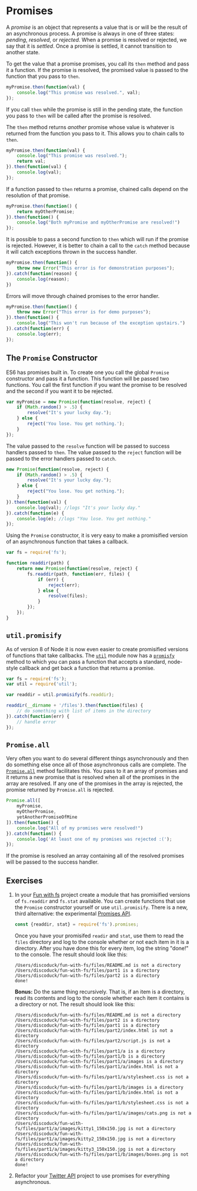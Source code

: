 # Promises

A _promise_ is an object that represents a value that is or will be the result of an asynchronous process. A promise is always in one of three states: _pending_, _resolved_, or _rejected_. When a promise is resolved or rejected, we say that it is _settled_. Once a promise is settled, it cannot transition to another state.

To get the value that a promise promises, you call its `then` method and pass it a function. If the promise is resolved, the promised value is passed to the function that you pass to `then`.

```js
myPromise.then(function(val) {
    console.log("This promise was resolved.", val);
});
```

If you call `then` while the promise is still in the pending state, the function you pass to `then` will be called after the promise is resolved.

The `then` method returns _another_ promise whose value is whatever is returned from the function you pass to it. This allows you to chain calls to `then`.

```js
myPromise.then(function(val) {
    console.log("This promise was resolved.");
    return val;
}).then(function(val) {
    console.log(val);
});
```

If a function passed to `then` returns a promise, chained calls depend on the resolution of that promise.

```js
myPromise.then(function() {
    return myOtherPromise;
}).then(function() {
    console.log("Both myPromise and myOtherPromise are resolved!")
});
```

It is possible to pass a second function to `then` which will run if the promise is rejected. However, it is better to chain a call to the `catch` method because it will catch exceptions thrown in the success handler.

```js
myPromise.then(function() {
    throw new Error("This error is for demonstration purposes");
}).catch(function(reason) {
    console.log(reason);
})
```

Errors will move through chained promises to the error handler.

```js
myPromise.then(function() {
    throw new Error("This error is for demo purposes");
}).then(function() {
    console.log("This won't run because of the exception upstairs.")
}).catch(function(err) {
    console.log(err);
});
```

## The `Promise` Constructor

ES6 has promises built in. To create one you call the global `Promise` constructor and pass it a function. This function will be passed two functions. You call the first function if you want the promise to be resolved and the second if you want it to be rejected.

```js
var myPromise = new Promise(function(resolve, reject) {
    if (Math.random() > .5) {
        resolve("It's your lucky day.");
    } else {
        reject('You lose. You get nothing.');
    }
});
```

The value passed to the `resolve` function will be passed to success handlers passed to `then`. The value passed to the `reject` function will be passed to the error handlers passed to `catch`.

```js
new Promise(function(resolve, reject) {
    if (Math.random() > .5) {
        resolve("It's your lucky day.");
    } else {
        reject("You lose. You get nothing.");
    }
}).then(function(val) {
    console.log(val); //logs "It's your lucky day."
}).catch(function(e) {
    console.log(e); //logs "You lose. You get nothing."
});
```

Using the `Promise` constructor, it is very easy to make a promisified version of an asynchronous function that takes a callback.

```js
var fs = require('fs');

function readdir(path) {
    return new Promise(function(resolve, reject) {
        fs.readdir(path, function(err, files) {
            if (err) {
                reject(err);
            } else {
                resolve(files);
            }
        });
    });
}
```

## `util.promisify`

As of version 8 of Node it is now even easier to create promisified versions of functions that take callbacks. The [`util`](https://nodejs.org/api/util.html) module now has a [`promisfy`](https://nodejs.org/api/util.html#util_util_promisify_original) method to which you can pass a function that accepts a standard, node-style callback and get back a function that returns a promise.

```js
var fs = require('fs');
var util = require('util');

var readdir = util.promisify(fs.readdir);

readdir(__dirname + '/files').then(function(files) {
    // do something with list of items in the directory
}).catch(function(err) {
    // handle error
});
```

## `Promise.all`

Very often you want to do several different things asynchronously and then do something else once all of those asynchronous calls are complete. The <a href="https://developer.mozilla.org/en/docs/Web/JavaScript/Reference/Global_Objects/Promise/all">`Promise.all`</a> method facilitates this. You pass to it an array of promises and it returns a new promise that is resolved when all of the promises in the array are resolved. If any one of the promises in the array is rejected, the promise returned by `Promise.all` is rejected.


```js
Promise.all([
    myPromise,
    myOtherPromise,
    yetAnotherPromiseOfMine
]).then(function() {
    console.log("All of my promises were resolved!")
}).catch(function() {
    console.log('At least one of my promises was rejected :(');
});
```

If the promise is resolved an array containing all of the resolved promises will be passed to the success handler.

## Exercises

1. In your <a href="../wk5_fun_with_fs">Fun with fs</a> project create a module that has promisified versions of `fs.readdir` and `fs.stat` available. You can create functions that use the `Promise` constructor yourself or use `util.promisify`. There is a new, third alternative: the experimental [Promises API](https://nodejs.org/dist/latest-v10.x/docs/api/fs.html#fs_fs_promises_api).

    ```js
    const {readdir, stat} = require('fs').promises;
    ```

    Once you have your promisifed `readir` and `stat`, use them to read the `files` directory and log to the console whether or not each item in it is a directory. After you have done this for every item, log the string "done!" to the console. The result should look like this:

    ```
    /Users/discoduck/fun-with-fs/files/README.md is not a directory
    /Users/discoduck/fun-with-fs/files/part1 is a directory
    /Users/discoduck/fun-with-fs/files/part2 is a directory
    done!
    ```

    **Bonus:** Do the same thing recursively. That is, if an item is a directory, read its contents and log to the console whether each item it contains is a directory or not. The result should look like this:

    ```
    /Users/discoduck/fun-with-fs/files/README.md is not a directory
    /Users/discoduck/fun-with-fs/files/part2 is a directory
    /Users/discoduck/fun-with-fs/files/part1 is a directory
    /Users/discoduck/fun-with-fs/files/part2/index.html is not a directory
    /Users/discoduck/fun-with-fs/files/part2/script.js is not a directory
    /Users/discoduck/fun-with-fs/files/part1/a is a directory
    /Users/discoduck/fun-with-fs/files/part1/b is a directory
    /Users/discoduck/fun-with-fs/files/part1/a/images is a directory
    /Users/discoduck/fun-with-fs/files/part1/a/index.html is not a directory
    /Users/discoduck/fun-with-fs/files/part1/a/stylesheet.css is not a directory
    /Users/discoduck/fun-with-fs/files/part1/b/images is a directory
    /Users/discoduck/fun-with-fs/files/part1/b/index.html is not a directory
    /Users/discoduck/fun-with-fs/files/part1/b/stylesheet.css is not a directory
    /Users/discoduck/fun-with-fs/files/part1/a/images/cats.png is not a directory
    /Users/discoduck/fun-with-fs/files/part1/a/images/kitty1_150x150.jpg is not a directory
    /Users/discoduck/fun-with-fs/files/part1/a/images/kitty2_150x150.jpg is not a directory
    /Users/discoduck/fun-with-fs/files/part1/a/images/kitty3_150x150.jpg is not a directory
    /Users/discoduck/fun-with-fs/files/part1/b/images/boxes.png is not a directory
    done!
    ```

3. Refactor your [Twitter API](wk6_twitter_api) project to use promises for everything asynchronous.
